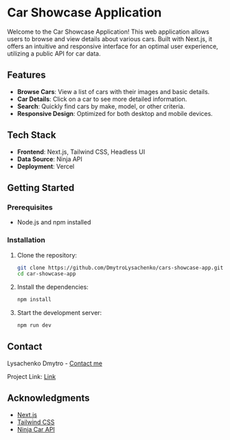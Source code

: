 
# Car Showcase Application

Welcome to the Car Showcase Application! This web application allows users to browse and view details about various cars. Built with Next.js, it offers an intuitive and responsive interface for an optimal user experience, utilizing a public API for car data.

## Features

- **Browse Cars**: View a list of cars with their images and basic details.
- **Car Details**: Click on a car to see more detailed information.
- **Search**: Quickly find cars by make, model, or other criteria.
- **Responsive Design**: Optimized for both desktop and mobile devices.

## Tech Stack

- **Frontend**: Next.js, Tailwind CSS, Headless UI
- **Data Source**: Ninja API
- **Deployment**: Vercel


## Getting Started

### Prerequisites

- Node.js and npm installed

### Installation

1. Clone the repository:
   ```sh
   git clone https://github.com/DmytroLysachenko/cars-showcase-app.git
   cd car-showcase-app
   ```

2. Install the dependencies:
   ```sh
   npm install
   ```

3. Start the development server:
   ```sh
   npm run dev
   ```


## Contact

Lysachenko Dmytro - [Contact me](https://github.com/DmytroLysachenko)

Project Link: [Link](https://github.com/DmytroLysachenko/cars-showcase-app)

## Acknowledgments

- [Next.js](https://nextjs.org/)
- [Tailwind CSS](https://tailwindcss.com/)
- [Ninja Car API](https://api-ninjas.com/api/cars)
